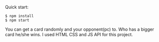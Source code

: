 

Quick start:

```
$ npm install
$ npm start
````

You can get a card randomly and your opponent(pc) to. Who has a bigger card he/she wins. 
I used HTML CSS and JS API for this project.
